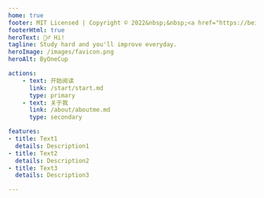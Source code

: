 ```yaml
---
home: true
footer: MIT Licensed | Copyright © 2022&nbsp;&nbsp;<a href="https://beian.miit.gov.cn" target="_blank" rel="nofollow me noopener noreferrer">苏ICP备</a>
footerHtml: true
heroText: 🙋‍♂ ️Hi!
tagline: Study hard and you'll improve everyday.
heroImage: /images/favicon.png
heroAlt: ByOneCup

actions:
    - text: 开始阅读
      link: /start/start.md
      type: primary
    - text: 关于我
      link: /about/aboutme.md
      type: secondary

features:
- title: Text1
  details: Description1
- title: Text2
  details: Description2
- title: Text3
  details: Description3

---
```


